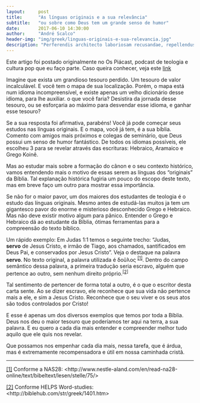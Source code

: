 ```yaml
---
layout:     post
title:      "As línguas originais e a sua relevância"
subtitle:   "ou sobre como Deus tem um grande senso de humor"
date:       2017-06-10 14:30:00
author:     "André Scalco"
header-img: "img/greek/linguas-originais-e-sua-relevancia.jpg"
description: "Perferendis architecto laboriosam recusandae, repellendus dicta eaque saepe consequuntur amet quo nisi nulla deleniti eligendi, possimus quibusdam fugiat hic."
---
```


<span class="caption text-muted">
	Este artigo foi postado originalmente no Os Piácast, podcast de teologia e cultura pop que eu faço parte. Caso queira conhecer, veja este <a href="http://ospiacast.com.br">link</a>
</span>

<p>Imagine que exista um grandioso tesouro perdido. Um tesouro de valor incalculável. E você tem o mapa de sua localização. Porém, o mapa está num idioma incompreensível, e existe apenas um velho dicionário desse idioma, para lhe auxiliar. o que você faria? Desistira da jornada desse tesouro, ou se esforçaria ao máximo para desvendar esse idioma, e ganhar esse tesouro?</p>

<p>Se a sua resposta foi afirmativa, parabéns! Você já pode começar seus estudos nas línguas originais. E o mapa, você já tem, é a sua bíblia. Comento com amigos mais próximos e colegas de seminário, que Deus possui um senso de humor fantástico. De todos os idiomas possíveis, ele escolheu 3 para se revelar através das escrituras: Hebraico, Aramaico e Grego Koinê.</p>

<p>Mas ao estudar mais sobre a formação do cânon e o seu contexto histórico, vamos entendendo mais o motivo de essas serem as línguas dos “originais” da Bíblia. Tal explanação histórica fugiria um pouco do escopo deste texto, mas em breve faço um outro para mostrar essa importância.</p>

<p>Se não for o maior pavor, um dos maiores dos estudantes de teologia é o estudo das línguas originais. Mesmo antes de estudá-las muitos ja tem um gigantesco pavor do enorme e misterioso desconhecido Grego e Hebraico. Mas não deve existir motivo algum para pânico. Entender o Grego e Hebraico dá ao estudante da Bíblia, ótimas ferramentas para a compreensão do texto bíblico.</p>

<p>Um rápido exemplo: Em Judas 1:1 temos o seguinte trecho: “Judas, <strong>servo</strong>&nbsp;de Jesus Cristo, e irmão de Tiago, aos chamados, santificados em Deus Pai, e conservados por Jesus Cristo”. Veja o destaque na palavra <strong>servo</strong>. No texto original, a palavra utilizada é δοῦλος&nbsp;<sup><a id="ftnt_ref1" href="#ftnt1">[1]</a></sup>. Dentro do campo semântico dessa palavra, a primeira tradução seria escravo, alguém que pertence ao outro, sem nenhum direito próprio.<sup><a id="ftnt_ref2" href="#ftnt2">[2]</a></sup></p>

<p><span>Tal sentimento de pertencer de forma total a outro, é o que o escritor desta carta sente. Ao se dizer escravo, ele reconhece que sua vida não pertence mais a ele, e sim a Jesus Cristo. Reconhece que o seu viver e os seus atos são todos controlados por Cristo!</span></p>

<p><span>E esse é apenas um dos diversos exemplos que temos por toda a Bíblia. Deus nos deu o maior tesouro que poderíamos ter aqui na terra, a sua palavra. E eu quero a cada dia mais entender e compreender melhor tudo aquilo que ele quis nos revelar.</span></p>

<p><span>Que possamos nos empenhar cada dia mais, nessa tarefa, que é árdua, mas é extremamente recompensadora e útil em nossa caminhada cristã.</span></p>

<hr>

<div>
<p><a id="ftnt1" href="#ftnt_ref1">[1]</a><span>&nbsp;Conforme a NAS28: &lt;http://www.nestle-aland.com/en/read-na28-online/text/bibeltext/lesen/stelle/75/&gt;</span></p>
</div>
<div>
<p><a id="ftnt2" href="#ftnt_ref2">[2]</a><span>&nbsp;Conforme HELPS Word-studies: &lt;http://biblehub.com/str/greek/1401.htm&gt;</span></p>
</div>